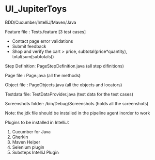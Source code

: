 # UI_JupiterToys
BDD/Cucumber/IntelliJ/Maven/Java

Feature file : Tests.feature [3 test cases] 
- Contact page error validations
- Submit feedback
- Shop and verify the cart > price, subtotal(price*quantity), total(sum(subtotals))
  
Step Definition: PageStepDefinition.java  (all step difinitions)

Page file : Page.java (all the methods)

Object file : PageObjects.java (all the objects and locators)

Testdata file: TestDataProvider.java (test data for the test cases)

Screenshots folder: /bin/Debug/Screenshots (holds all the screenshots)

Note:
the jdk file should be installed in the pipeline agent inorder to work

Plugins to be installed in IntelliJ:
1. Cucumber for Java
2. Gherkin
3. Maven Helper
4. Selenium plugin
5. Substeps IntelliJ Plugin
